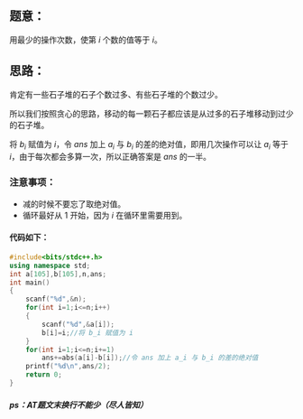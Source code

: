 ## 题意：

用最少的操作次数，使第 $i$ 个数的值等于 $i$。
## 思路：
肯定有一些石子堆的石子个数过多、有些石子堆的个数过少。  

所以我们按照贪心的思路，移动的每一颗石子都应该是从过多的石子堆移动到过少的石子堆。  

将 $b_i$ 赋值为 $i$，令 $ans$ 加上 $a_i$ 与 $b_i$ 的差的绝对值，即用几次操作可以让 $a_i$ 等于 $i$，由于每次都会多算一次，所以正确答案是 $ans$ 的一半。  

### 注意事项：  
- 减的时候不要忘了取绝对值。
- 循环最好从 $1$ 开始，因为 $i$ 在循环里需要用到。

#### 代码如下：
```cpp
#include<bits/stdc++.h>
using namespace std;
int a[105],b[105],n,ans;
int main()
{
	scanf("%d",&n);
	for(int i=1;i<=n;i++)
	{
	  	scanf("%d",&a[i]);
	  	b[i]=i;//将 b_i 赋值为 i
	}
	for(int i=1;i<=n;i+=1)
	  	ans+=abs(a[i]-b[i]);//令 ans 加上 a_i 与 b_i 的差的绝对值
	printf("%d\n",ans/2);
	return 0;
}
```
##### ps：AT题文末换行不能少（尽人皆知）